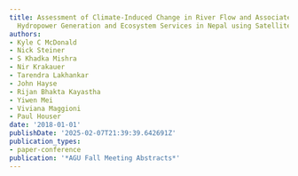 ```yaml
---
title: Assessment of Climate-Induced Change in River Flow and Associated Effects on
  Hydropower Generation and Ecosystem Services in Nepal using Satellite Remote Sensing
authors:
- Kyle C McDonald
- Nick Steiner
- S Khadka Mishra
- Nir Krakauer
- Tarendra Lakhankar
- John Hayse
- Rijan Bhakta Kayastha
- Yiwen Mei
- Viviana Maggioni
- Paul Houser
date: '2018-01-01'
publishDate: '2025-02-07T21:39:39.642691Z'
publication_types:
- paper-conference
publication: '*AGU Fall Meeting Abstracts*'
---
```

